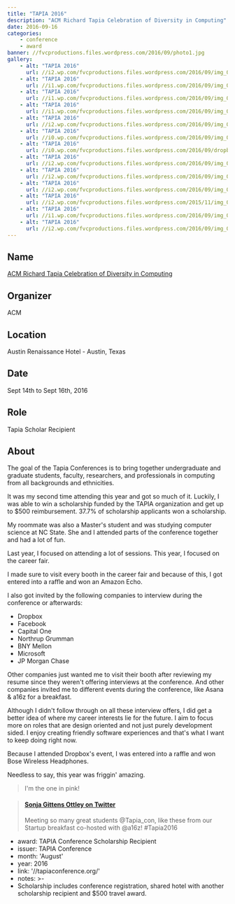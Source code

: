 ```yaml
---
title: "TAPIA 2016"
description: "ACM Richard Tapia Celebration of Diversity in Computing"
date: 2016-09-16
categories:
    - conference
    - award
banner: //fvcproductions.files.wordpress.com/2016/09/photo1.jpg
gallery:
    - alt: "TAPIA 2016"
      url: //i2.wp.com/fvcproductions.files.wordpress.com/2016/09/img_0717.jpg?w=233&h=1154&crop&ssl=1&zoom=2
    - alt: "TAPIA 2016"
      url: //i1.wp.com/fvcproductions.files.wordpress.com/2016/09/img_0706.jpg?w=509&h=382&crop&ssl=1&zoom=2
    - alt: "TAPIA 2016"
      url: //i1.wp.com/fvcproductions.files.wordpress.com/2016/09/img_0704.jpg?w=479&h=359&crop&ssl=1&zoom=2
    - alt: "TAPIA 2016"
      url: //i1.wp.com/fvcproductions.files.wordpress.com/2016/09/img_0728.jpg?w=164&h=123&crop&ssl=1&zoom=2
    - alt: "TAPIA 2016"
      url: //i2.wp.com/fvcproductions.files.wordpress.com/2016/09/img_0715.jpg?w=509&h=382&crop&ssl=1&zoom=2
    - alt: "TAPIA 2016"
      url: //i0.wp.com/fvcproductions.files.wordpress.com/2016/09/img_0701.jpg?w=509&h=382&crop&ssl=1&zoom=2
    - alt: "TAPIA 2016"
      url: //i0.wp.com/fvcproductions.files.wordpress.com/2016/09/dropbox-booth.gif?w=185&h=123&crop&ssl=1&zoom=2
    - alt: "TAPIA 2016"
      url: //i2.wp.com/fvcproductions.files.wordpress.com/2016/09/img_0705.jpg?w=165&h=123&crop&ssl=1&zoom=2
    - alt: "TAPIA 2016"
      url: //i2.wp.com/fvcproductions.files.wordpress.com/2016/09/img_0723.jpg?w=220&h=123&crop&ssl=1&zoom=2
    - alt: "TAPIA 2016"
      url: //i2.wp.com/fvcproductions.files.wordpress.com/2016/09/img_0714.jpg?w=263&h=158&crop&ssl=1
    - alt: "TAPIA 2016"
      url: //i2.wp.com/fvcproductions.files.wordpress.com/2015/11/img_0164.jpg
    - alt: "TAPIA 2016"
      url: //i1.wp.com/fvcproductions.files.wordpress.com/2016/09/img_0710.jpg?w=246&h=185&crop&ssl=1&zoom=2
    - alt: "TAPIA 2016"
      url: //i2.wp.com/fvcproductions.files.wordpress.com/2016/09/img_0707.jpg?w=246&h=185&crop&ssl=1&zoom=2
---
```


## Name

<a title="ACM Richard Tapia Celebration of Diversity in Computing" href="//tapiaconference.org" target="_blank" rel="noopener">ACM Richard Tapia Celebration of Diversity in Computing</a>

## Organizer

ACM

## Location

Austin Renaissance Hotel - Austin, Texas

## Date

Sept 14th to Sept 16th, 2016

## Role

Tapia Scholar Recipient

## About

The goal of the Tapia Conferences is to bring together undergraduate and graduate students, faculty, researchers, and professionals in computing from all backgrounds and ethnicities.

It was my second time attending this year and got so much of it. Luckily, I was able to win a scholarship funded by the TAPIA organization and get up to $500 reimbursement. 37.7% of scholarship applicants won a scholarship.

My roommate was also a Master's student and was studying computer science at NC State. She and I attended parts of the conference together and had a lot of fun.

Last year, I focused on attending a lot of sessions. This year, I focused on the career fair.

I made sure to visit every booth in the career fair and because of this, I got entered into a raffle and won an Amazon Echo.

I also got invited by the following companies to interview during the conference or afterwards:

* Dropbox
* Facebook
* Capital One
* Northrup Grumman
* BNY Mellon
* Microsoft
* JP Morgan Chase

Other companies just wanted me to visit their booth after reviewing my resume since they weren't offering interviews at the conference. And other companies invited me to different events during the conference, like Asana & a16z for a breakfast.

Although I didn't follow through on all these interview offers, I did get a better idea of where my career interests lie for the future. I aim to focus more on roles that are design oriented and not just purely development sided. I enjoy creating friendly software experiences and that's what I want to keep doing right now.

Because I attended Dropbox's event, I was entered into a raffle and won Bose Wireless Headphones.

Needless to say, this year was friggin' amazing.

> I'm the one in pink!

<blockquote class="embedly-card"><h4><a href="//twitter.com/SonjaOttley/status/776506790724841472">Sonja Gittens Ottley on Twitter</a></h4><p>Meeting so many great students @Tapia_con, like these from our Startup breakfast co-hosted with @a16z! #Tapia2016</p></blockquote>

* award: TAPIA Conference Scholarship Recipient
* issuer: TAPIA Conference
* month: 'August'
* year: 2016
* link: '//tapiaconference.org/'
* notes: >-
* Scholarship includes conference registration, shared hotel with another
  scholarship recipient and $500 travel award.
